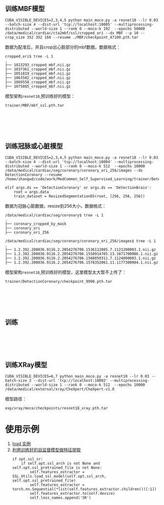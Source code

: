 
<br><br>
---
## 训练MBF模型

```
CUDA_VISIBLE_DEVICES=2,3,4,5 python main_moco.py -a resnet10 --lr 0.03 --batch-size 4 --dist-url 'tcp://localhost:10005' --multiprocessing-distributed --world-size 1 --rank 0 --moco-k 192  --epochs 50000 /data/medical/cardiac/cta2mbf/ssl/cropped_ori --ds MBF --p 10 --crop_size 352 352 160 --resume ./MBF/checkpoint_47100.pth.tar
```

数据为配准后，并且crop出心脏部分的mbf数据，数据格式：
```
cropped_ori$ tree -L 1
.
├── 1023293_cropped_mbf.nii.gz
├── 1037361_cropped_mbf.nii.gz
├── 1051819_cropped_mbf.nii.gz
├── 1063502_cropped_mbf.nii.gz
├── 1069558_cropped_mbf.nii.gz
├── 1075085_cropped_mbf.nii.gz

```

模型架构`resnet10`,预训练好的模型：

```
trainer/MBF/mbf_ssl.pth.tar
```


<br><br>
---
## 训练冠脉或心脏模型

```
CUDA_VISIBLE_DEVICES=2,3,4,5 python main_moco.py -a resnet18 --lr 0.03 --batch-size 4 --dist-url 'tcp://localhost:10004' --multiprocessing-distributed --world-size 1 --rank 0 --moco-k 512  --epochs 10000 /data/medical/cardiac/seg/coronary/coronary_ori_256/images --ds DetectionCoronary --resume /home/zhangwd/code/work/MedCommon_Self_Supervised_Learning/trainer/DetectionCoronary/checkpoint_9990.pth.tar
```

```
elif args.ds == 'DetectionCoronary' or args.ds == 'DetectionBrain':
    root = args.data
    train_dataset = ResizedSegmentationDS(root, [256, 256, 256])
```

数据为冠脉心脏数据，resize到256大小，数据格式：
```
/data/medical/cardiac/seg/coronary$ tree -L 1
.
├── coronary_cropped_by_mask
├── coronary_ori
├── coronary_ori_256
```

```
/data/medical/cardiac/seg/coronary/coronary_ori_256/images$ tree -L 1
.
├── 1.2.392.200036.9116.2.2054276706.1536112085.7.1121200003.1.nii.gz
├── 1.2.392.200036.9116.2.2054276706.1558914765.13.1071700006.1.nii.gz
├── 1.2.392.200036.9116.2.2054276706.1568850311.7.1124000003.1.nii.gz
├── 1.2.392.200036.9116.2.2054276706.1578352061.11.1177300004.1.nii.gz

```

模型架构`resnet18`,预训练好的模型，这里模型太大暂不上传了：

```
trainer/DetectionCoronary/checkpoint_9990.pth.tar
```


<br><br>
---

## 训练


<br><br>
----

## 训练XRay模型

```
CUDA_VISIBLE_DEVICES=6,7 python main_moco.py -a resnet10 --lr 0.03 --batch-size 2 --dist-url 'tcp://localhost:10002' --multiprocessing-distributed --world-size 1 --rank 0 --moco-k 512  --epochs 10000 /data/medical/external/xray/CheXpert/CheXpert-v1.0
```

模型路径：
```
exp/xray/moco/checkpoints/resnet18_xray.pth.tar
```



# 使用示例

1. [load 实例](https://github.com/searobbersduck/MedCommon/blob/main/utils/ssl_utils.py)
2. [利用训练好的自监督模型做特征提取](https://github.com/searobbersduck/MedCommon/blob/main/gan/models/pix2pix_3d_model.py)
    ```
    if opt.ssl_sr:
        if self.opt.ssl_arch is not None and self.opt.ssl_pretrained_file is not None:
            self.features_extractor = SSL_Utils.load_ssl_model(self.opt.ssl_arch, self.opt.ssl_pretrained_file)
            self.features_extractor = torch.nn.Sequential(*list(self.features_extractor.children())[:1])
            self.features_extractor.to(self.device)
            self.loss_names.append('SR')
    ```